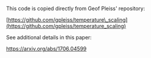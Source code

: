 This code is copied directly from Geof Pleiss' repository:

[https://github.com/gpleiss/temperature\_scaling](https://github.com/gpleiss/temperature_scaling)

See additional details in this paper:

https://arxiv.org/abs/1706.04599

